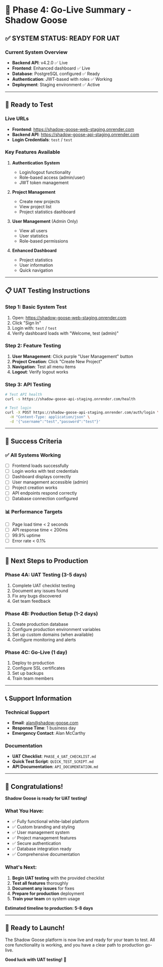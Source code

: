 # 🎉 Phase 4: Go-Live Summary - Shadow Goose

## ✅ **SYSTEM STATUS: READY FOR UAT**

### **Current System Overview**

- **Backend API**: v4.2.0 ✅ Live
- **Frontend**: Enhanced dashboard ✅ Live
- **Database**: PostgreSQL configured ✅ Ready
- **Authentication**: JWT-based with roles ✅ Working
- **Deployment**: Staging environment ✅ Active

---

## 🚀 **Ready to Test**

### **Live URLs**

- **Frontend**: https://shadow-goose-web-staging.onrender.com
- **Backend API**: https://shadow-goose-api-staging.onrender.com
- **Login Credentials**: `test` / `test`

### **Key Features Available**

1. **Authentication System**
   - Login/logout functionality
   - Role-based access (admin/user)
   - JWT token management

2. **Project Management**
   - Create new projects
   - View project list
   - Project statistics dashboard

3. **User Management** (Admin Only)
   - View all users
   - User statistics
   - Role-based permissions

4. **Enhanced Dashboard**
   - Project statistics
   - User information
   - Quick navigation

---

## 📋 **UAT Testing Instructions**

### **Step 1: Basic System Test**

1. Open: https://shadow-goose-web-staging.onrender.com
2. Click "Sign In"
3. Login with: `test` / `test`
4. Verify dashboard loads with "Welcome, test (admin)"

### **Step 2: Feature Testing**

1. **User Management**: Click purple "User Management" button
2. **Project Creation**: Click "Create New Project"
3. **Navigation**: Test all menu items
4. **Logout**: Verify logout works

### **Step 3: API Testing**

```bash
# Test API health
curl -s https://shadow-goose-api-staging.onrender.com/health

# Test login
curl -X POST https://shadow-goose-api-staging.onrender.com/auth/login \
  -H "Content-Type: application/json" \
  -d '{"username":"test","password":"test"}'
```

---

## 🎯 **Success Criteria**

### **✅ All Systems Working**

- [ ] Frontend loads successfully
- [ ] Login works with test credentials
- [ ] Dashboard displays correctly
- [ ] User management accessible (admin)
- [ ] Project creation works
- [ ] API endpoints respond correctly
- [ ] Database connection configured

### **📊 Performance Targets**

- [ ] Page load time < 2 seconds
- [ ] API response time < 200ms
- [ ] 99.9% uptime
- [ ] Error rate < 0.1%

---

## 🚀 **Next Steps to Production**

### **Phase 4A: UAT Testing (3-5 days)**

1. Complete UAT checklist testing
2. Document any issues found
3. Fix any bugs discovered
4. Get team feedback

### **Phase 4B: Production Setup (1-2 days)**

1. Create production database
2. Configure production environment variables
3. Set up custom domains (when available)
4. Configure monitoring and alerts

### **Phase 4C: Go-Live (1 day)**

1. Deploy to production
2. Configure SSL certificates
3. Set up backups
4. Train team members

---

## 📞 **Support Information**

### **Technical Support**

- **Email**: alan@shadow-goose.com
- **Response Time**: 1 business day
- **Emergency Contact**: Alan McCarthy

### **Documentation**

- **UAT Checklist**: `PHASE_4_UAT_CHECKLIST.md`
- **Quick Test Script**: `QUICK_TEST_SCRIPT.md`
- **API Documentation**: `API_DOCUMENTATION.md`

---

## 🎉 **Congratulations!**

**Shadow Goose is ready for UAT testing!**

### **What You Have:**

- ✅ Fully functional white-label platform
- ✅ Custom branding and styling
- ✅ User management system
- ✅ Project management features
- ✅ Secure authentication
- ✅ Database integration ready
- ✅ Comprehensive documentation

### **What's Next:**

1. **Begin UAT testing** with the provided checklist
2. **Test all features** thoroughly
3. **Document any issues** for fixes
4. **Prepare for production** deployment
5. **Train your team** on system usage

**Estimated timeline to production: 5-8 days**

---

## 🚀 **Ready to Launch!**

The Shadow Goose platform is now live and ready for your team to test. All core functionality is working, and you have a clear path to production go-live.

**Good luck with UAT testing!** 🎯
